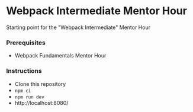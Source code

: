 # Webpack Intermediate Mentor Hour

Starting point for the "Webpack Intermediate" Mentor Hour

### Prerequisites
* Webpack Fundamentals Mentor Hour

### Instructions

* Clone this repository
* `npm ci`
* `npm run dev`
* http://localhost:8080/

